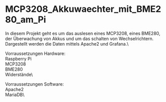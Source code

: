 # MCP3208_Akkuwaechter_mit_BME280_am_Pi
In diesem Projekt geht es um das auslesen eines MCP3208, eines BME280, der Überwachung von Akkus und um das schalten von Wechselrichtern.\
Dargestellt werden die Daten mittels Apache2 und Grafana.\

Vorraussetzungen Hardware:\
Raspberry Pi\
MCP3208\
BME280\
Widerstände\

Vorraussetzungen Software:\
Apache2\
MariaDB\


